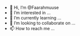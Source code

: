 - 👋 Hi, I’m @Faarahmuuse
- 👀 I’m interested in ...
- 🌱 I’m currently learning ...
- 💞️ I’m looking to collaborate on ...
- 📫 How to reach me ...

<!---
Faarahmuuse/Faarahmuuse is a ✨ special ✨ repository because its `README.md` (this file) appears on your GitHub profile.
You can click the Preview link to take a look at your changes.
--->
